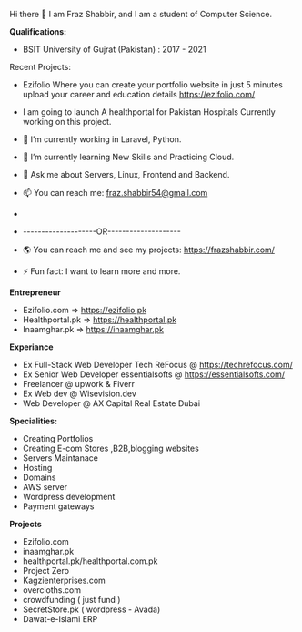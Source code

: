 Hi there 👋 I am Fraz Shabbir, and I am a student of Computer Science.

**Qualifications:**
- BSIT University of Gujrat (Pakistan) : 2017 - 2021




Recent Projects:
- Ezifolio Where you can create your portfolio website in just 5 minutes upload your career and education  details https://ezifolio.com/
- I am going to launch A healthportal for Pakistan Hospitals Currently working on this project.
- 🔭 I’m currently working in Laravel, Python.
- 🌱 I’m currently learning New Skills and Practicing Cloud.
- 💬 Ask me about Servers, Linux, Frontend and Backend.
- 📫 You can reach me: fraz.shabbir54@gmail.com

- 
- --------------------OR--------------------
- 🌎  You can reach me and see my projects: https://frazshabbir.com/
- ⚡ Fun fact: I want to learn more and more.

**Entrepreneur**
- Ezifolio.com => https://ezifolio.pk
- Healthportal.pk => https://healthportal.pk
- Inaamghar.pk => https://inaamghar.pk


**Experiance**
- Ex Full-Stack Web Developer Tech ReFocus @ https://techrefocus.com/
- Ex Senior Web Developer essentialsofts @ https://essentialsofts.com/
- Freelancer @ upwork & Fiverr
- Ex Web dev @ Wisevision.dev
- Web  Developer @ AX Capital Real Estate Dubai

**Specialities:**
 - Creating Portfolios
 - Creating E-com Stores ,B2B,blogging websites
 - Servers Maintanace
 - Hosting
 - Domains
 - AWS server
 - Wordpress development
 - Payment gateways
 
 **Projects**
 - Ezifolio.com
 - inaamghar.pk
 - healthportal.pk/healthportal.com.pk
 - Project Zero
 - Kagzienterprises.com
 - overcloths.com
 - crowdfunding  ( just fund ) 
 - SecretStore.pk ( wordpress - Avada)
 - Dawat-e-Islami ERP
   
